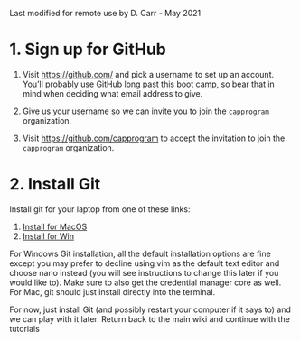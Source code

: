 Last modified for remote use by D. Carr - May 2021

# 1. Sign up for GitHub

1. Visit https://github.com/ and pick a username to set up an account. You’ll probably use GitHub long past this boot camp, so bear that in mind when deciding what email address to give.

2. Give us your username so we can invite you to join the `capprogram` organization.

3. Visit https://github.com/capprogram to accept the invitation to join the 
`capprogram` organization.

# 2. Install Git

Install git for your laptop from one of these links:

1. [Install for MacOS](https://git-scm.com/download/mac)
2. [Install for Win](https://git-for-windows.github.io) 
 
For Windows Git installation, all the default installation options are fine except you may prefer to decline using vim as the default text editor and choose nano instead (you will see instructions to change this later if you would like to). Make sure to also get the credential manager core as well. For Mac, git should just install directly into the terminal. 

For now, just install Git (and possibly restart your computer if it says to) and we can play with it later. Return back to the main wiki and continue with the tutorials

